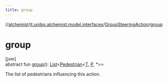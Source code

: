 ```yaml
---
title: group
---
```

//[alchemist](../../../index.html)/[it.unibo.alchemist.model.interfaces](../index.html)/[GroupSteeringAction](index.html)/[group](group.html)



# group



[jvm]\
abstract fun [group](group.html)(): [List](https://kotlinlang.org/api/latest/jvm/stdlib/kotlin.collections/-list/index.html)<[Pedestrian](../-pedestrian/index.html)<[T](index.html), [P](index.html), *>>



The list of pedestrians influencing this action.




